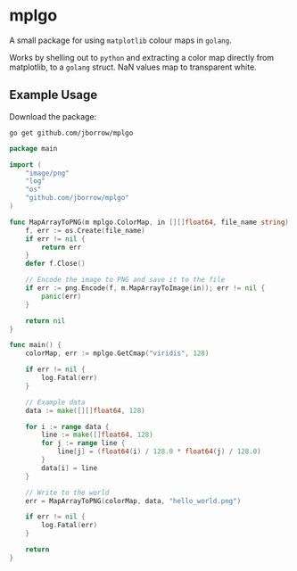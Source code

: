 mplgo
=====

A small package for using `matplotlib` colour maps in `golang`.

Works by shelling out to `python` and extracting a color map directly from matplotlib,
to a `golang` struct. NaN values map to transparent white.

Example Usage
-------------

Download the package:

```
go get github.com/jborrow/mplgo
```

```go
package main

import (
	"image/png"
	"log"
	"os"
	"github.com/jborrow/mplgo"
)

func MapArrayToPNG(m mplgo.ColorMap, in [][]float64, file_name string) error {
	f, err := os.Create(file_name)
	if err != nil {
		return err
	}
	defer f.Close()

	// Encode the image to PNG and save it to the file
	if err := png.Encode(f, m.MapArrayToImage(in)); err != nil {
		panic(err)
	}

	return nil
}

func main() {
	colorMap, err := mplgo.GetCmap("viridis", 128)

	if err != nil {
		log.Fatal(err)
	}

	// Example data
	data := make([][]float64, 128)

	for i := range data {
		line := make([]float64, 128)
		for j := range line {
			line[j] = (float64(i) / 128.0 * float64(j) / 128.0)
		}
		data[i] = line
	}

	// Write to the world
	err = MapArrayToPNG(colorMap, data, "hello_world.png")

	if err != nil {
		log.Fatal(err)
	}

	return
}
```
